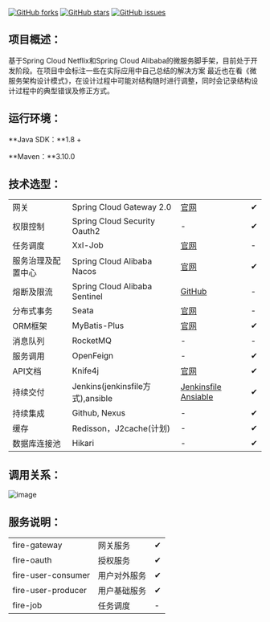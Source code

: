 [![GitHub forks](https://img.shields.io/github/forks/beifei1/fire-cloud?style=flat-square)](https://github.com/beifei1/fire-cloud/network)    [![GitHub stars](https://img.shields.io/github/stars/beifei1/fire-cloud?style=flat-square)](https://github.com/beifei1/fire-cloud/stargazers)   [![GitHub issues](https://img.shields.io/github/issues/beifei1/fire-cloud?style=flat-square)](https://github.com/beifei1/fire-cloud/issues)



## 项目概述：

基于Spring Cloud Netflix和Spring Cloud Alibaba的微服务脚手架，目前处于开发阶段。在项目中会标注一些在实际应用中自己总结的解决方案
最近也在看《微服务架构设计模式》，在设计过程中可能对结构随时进行调整，同时会记录结构设计过程中的典型错误及修正方式。

## 运行环境：

**Java SDK：**1.8 +

**Maven：**3.10.0

## 技术选型：

|                    |                               |                               |   |
| ------------------ | ----------------------------- |---|---|
| 网关               | Spring Cloud Gateway 2.0      | [官网](https://spring.io/projects/spring-cloud-gateway) | ✔ |
| 权限控制           | Spring Cloud Security Oauth2  | - | ✔ |
| 任务调度           | Xxl-Job                       | [官网](https://www.xuxueli.com/xxl-job/) | - |
| 服务治理及配置中心 | Spring Cloud Alibaba Nacos    | [官网](https://nacos.io/en-us/) | ✔ |
| 熔断及限流         | Spring Cloud Alibaba Sentinel | [GitHub](https://github.com/alibaba/Sentinel) | - |
| 分布式事务         | Seata                         | [官网](https://github.com/seata/seata) | - |
| ORM框架      | MyBatis-Plus        | [官网](https://baomidou.com/) | ✔ |
| 消息队列           | RocketMQ                         | -                        | - |
| 服务调用           | OpenFeign                     | -                    | ✔ |
| API文档           | Knife4j                     | [官网](https://doc.xiaominfo.com/guide/useful.html) | ✔ |
| 持续交付       | Jenkins(jenkinsfile方式),ansible | [Jenkinsfile](https://github.com/beifei1/fire-cloud/blob/master/Jenkinsfile) [Ansiable](http://www.ansible.com.cn/docs/playbooks.html) | ✔ |
| 持续集成 | Github, Nexus | - | ✔ |
| 缓存           | Redisson，J2cache(计划)  | - | ✔|
| 数据库连接池 | Hikari | - | ✔ |

## 调用关系：

![image](https://github.com/beifei1/fire-cloud/blob/master/asserts/flow.png)

## 服务说明：

|                    |              |      |
| ------------------ | ------------ | ---- |
| fire-gateway       | 网关服务     | ✔    |
| fire-oauth         | 授权服务     | ✔    |
| fire-user-consumer | 用户对外服务 | ✔    |
| fire-user-producer | 用户基础服务 | ✔    |
| fire-job           | 任务调度     | -    |

